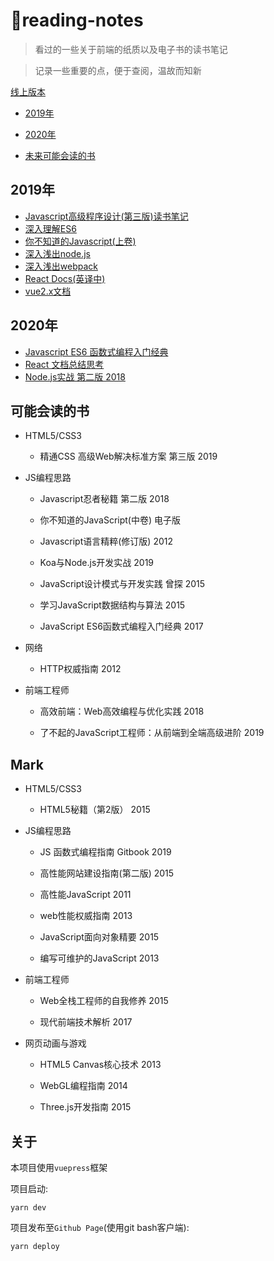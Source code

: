 # :book:reading-notes

> 看过的一些关于前端的纸质以及电子书的读书笔记

> 记录一些重要的点，便于查阅，温故而知新

[线上版本](https://xblcity.github.io/reading-notes)

- [2019年](#zzz2019年)

- [2020年](#zzz2020年)

- [未来可能会读的书](#zzz未来可能会读的书)

## 2019年
     
- [Javascript高级程序设计(第三版)读书笔记](https://github.com/xblcity/reading-notes/blob/master/books19/professional-javascript.md)
- [深入理解ES6](https://github.com/xblcity/reading-notes/blob/master/books19/understanding-es6.md)
- [你不知道的Javascript(上卷)](https://github.com/xblcity/reading-notes/blob/master/books19/you-don't-know-js1.md)
- [深入浅出node.js](https://github.com/xblcity/reading-notes/blob/master/books19/understanding-node.md)
- [深入浅出webpack](https://github.com/xblcity/reading-notes/blob/master/books19/understanding-webpack.md)
- [React Docs(英译中)](https://github.com/xblcity/reading-notes/blob/master/books19/react.md)
- [vue2.x文档](https://github.com/xblcity/reading-notes/blob/master/books19/vue.md)
    
## 2020年
     
- [Javascript ES6 函数式编程入门经典](https://github.com/xblcity/reading-notes/blob/master/books20/functional-javascript.md)
- [React 文档总结思考](https://github.com/xblcity/reading-notes/blob/master/books20/react20.md)
- [Node.js实战 第二版 2018](https://github.com/xblcity/reading-notes/blob/master/books20/node-in-action.md)
    
## 可能会读的书

- HTML5/CSS3

  - 精通CSS 高级Web解决标准方案 第三版 2019
  
- JS编程思路

  - Javascript忍者秘籍 第二版 2018

  - 你不知道的JavaScript(中卷) 电子版

  - Javascript语言精粹(修订版) 2012

  - Koa与Node.js开发实战 2019

  - JavaScript设计模式与开发实践 曾探 2015

  - 学习JavaScript数据结构与算法 2015

  - JavaScript ES6函数式编程入门经典 2017

- 网络

  - HTTP权威指南 2012
  
- 前端工程师

  - 高效前端：Web高效编程与优化实践 2018

  - 了不起的JavaScript工程师：从前端到全端高级进阶 2019

## Mark

- HTML5/CSS3

  - HTML5秘籍（第2版） 2015

- JS编程思路

  - JS 函数式编程指南 Gitbook 2019

  - 高性能网站建设指南(第二版) 2015

  - 高性能JavaScript 2011

  - web性能权威指南 2013

  - JavaScript面向对象精要 2015

  - 编写可维护的JavaScript 2013
  
- 前端工程师

  - Web全栈工程师的自我修养 2015

  - 现代前端技术解析 2017

- 网页动画与游戏

  - HTML5 Canvas核心技术 2013

  - WebGL编程指南 2014

  - Three.js开发指南 2015

## 关于

本项目使用`vuepress`框架

项目启动:

`yarn dev`

项目发布至`Github Page`(使用git bash客户端):

`yarn deploy`
